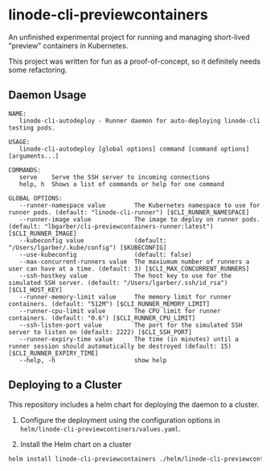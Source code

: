 # linode-cli-previewcontainers

An unfinished experimental project for running and managing short-lived "preview" containers in Kubernetes.

This project was written for fun as a proof-of-concept, so it definitely needs some refactoring.

## Daemon Usage

```
NAME:
   linode-cli-autodeploy - Runner daemon for auto-deploying linode-cli testing pods.

USAGE:
   linode-cli-autodeploy [global options] command [command options] [arguments...]

COMMANDS:
   serve    Serve the SSH server to incoming connections
   help, h  Shows a list of commands or help for one command

GLOBAL OPTIONS:
   --runner-namespace value        The Kubernetes namespace to use for runner pods. (default: "linode-cli-runner") [$CLI_RUNNER_NAMESPACE]
   --runner-image value            The image to deploy on runner pods. (default: "lbgarber/cli-previewcontainers-runner:latest") [$CLI_RUNNER_IMAGE]
   --kubeconfig value              (default: "/Users/lgarber/.kube/config") [$KUBECONFIG]
   --use-kubeconfig                (default: false)
   --max-concurrent-runners value  The maxiumum number of runners a user can have at a time. (default: 3) [$CLI_MAX_CONCURRENT_RUNNERS]
   --ssh-hostkey value             The host key to use for the simulated SSH server. (default: "/Users/lgarber/.ssh/id_rsa") [$CLI_HOST_KEY]
   --runner-memory-limit value     The memory limit for runner containers. (default: "512M") [$CLI_RUNNER_MEMORY_LIMIT]
   --runner-cpu-limit value        The CPU limit for runner containers. (default: "0.6") [$CLI_RUNNER_CPU_LIMIT]
   --ssh-listen-port value         The port for the simulated SSH server to listen on (default: 2222) [$CLI_SSH_PORT]
   --runner-expiry-time value      The time (in minutes) until a runner session should automatically be destroyed (default: 15) [$CLI_RUNNER_EXPIRY_TIME]
   --help, -h                      show help
```

## Deploying to a Cluster

This repository includes a helm chart for deploying the daemon to a cluster. 

1. Configure the deployment using the configuration options in `helm/linode-cli-previewcontiners/values.yaml`.

2. Install the Helm chart on a cluster

```bash
helm install linode-cli-previewcontainers ./helm/linode-cli-previewcontainers
```
